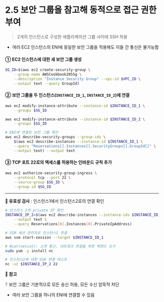 # 2.5 보안 그룹을 참고해 동적으로 접근 권한 부여

> 2개의 인스턴스로 구성한 애플리케이션 그룹 사이에 SSH 허용

- 여러 EC2 인스턴스의 ENI에 동일한 보안 그룹을 적용해도 이들 간 통신은 불가능함

#### ① EC2 인스턴스에 대한 새 보안 그룹 생성

```bash
SG_ID=$(aws ec2 create-security-group \
	--group-name AWSCookbook205Sg \
	--description "Instance Security Group" --vpc-id $VPC_ID \
	--output text --query GroupId)
```

#### ② 보안 그룹을 두 인스턴스(`INSTANCE_ID_1`, `INSTANCE_ID_2`)에 연결

```bash
aws ec2 modify-instance-attribute --instance-id $INSTANCE_ID_1 \
	--groups $SG_ID

aws ec2 modify-instance-attribute --instance-id $INSTANCE_ID_2 \
	--groups $SG_ID
```

```bash
# ENI에 연결된 보안 그룹 확인
aws ec2 describe-security-groups --group-ids \
	$(aws ec2 describe-instances --instance-id $INSTANCE_ID_1 \
	--query "Reservations[].Instances[].SecurityGroups[].GroupId[]" \
	--output text) --output text
```

#### ③ TCP 포트 22로의 액세스를 허용하는 인바운드 규칙 추가

```bash
aws ec2 authorize-security-group-ingress \
	--protocol tcp --port 22 \
	--source-group $SG_ID \
	--group-id $SG_ID
```

---

**🥕 유효성 검사** : 인스턴스1에서 인스턴스2로의 연결 확인

```bash
# 인스턴스 2의 private IP 확인
INSTANCE_IP_2=$(aws ec2 describe-instances --instance-ids $INSTANCE_ID_2 \
	--output text \
	--query Reservations[0].Instances[0].PrivateIpAddress)

# SSM 세션 관리자로 인스턴스1 연결
aws ssm start-session --target $INSTANCE_ID_1

# Ncat(netcat): 소켓 통신, 네트워크 연결을 위한 백엔드 도구
sudo yum -y install nc

# 인스턴스2에 대한 SSH 연결 테스트
nc -vz $INSTANCE_IP_2 22
```

**🥕 참고**

⍢ 보안 그룹은 기본적으로 모든 송신 허용, 모든 수신 암묵적 차단

- 여러 보안 그룹을 하나의 ENI에 연결할 수 있음
